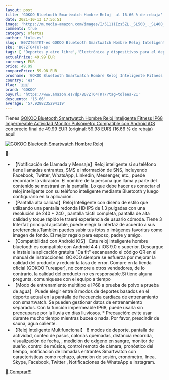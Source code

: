 ```yaml
---
layout: post
title: 'GOKOO Bluetooth Smartwatch Hombre Reloj  al 16.66 % de rebaja'
date: 2021-10-13 17:56:51
image: 'https://m.media-amazon.com/images/I/5111IIzs5ZL._SL500_._SL400_.jpg'
comments: true
category: ofertas
author: 'tole.es'
slug: 'B07ZT64TKT-es GOKOO Bluetooth Smartwatch Hombre Reloj Inteligente...'
sku: 'B07ZT64TKT-es'
tags: [ 'Deportes y aire libre','Electrónica y dispositivos para el deporte','Monitores de actividad','android','gokoo', ]
actualPrice: 49.99 EUR
currency: EUR
price: 49.99
comparePrice: 59.98 EUR
prodname: 'GOKOO Bluetooth Smartwatch Hombre Reloj Inteligente Fitness IP68 Impermeable Actividad Monitor Pulsómetro Compatible con Android iOS'
country: 'es'
flag: '🇪🇸'
brand: 'GOKOO'
buyurl: 'https://www.amazon.es/dp/B07ZT64TKT/?tag=tolees-21'
descuento: '16.66'
average: '57.9288235294119'
---
```


Tienes [GOKOO Bluetooth Smartwatch Hombre Reloj Inteligente Fitness IP68 Impermeable Actividad Monitor Pulsómetro Compatible con Android iOS](https://www.amazon.es/dp/B07ZT64TKT/?tag=tolees-21) con precio final de  49.99 EUR (original: 59.98 EUR) (16.66 %  de rebaja) aqui!

[![GOKOO Bluetooth Smartwatch Hombre Reloj ](https://m.media-amazon.com/images/I/5111IIzs5ZL._SL500_._SL400_.jpg)](https://www.amazon.es/dp/B07ZT64TKT/?tag=tolees-21)

🔎:

- 【Notificación de Llamada y Mensaje】Reloj inteligente si su teléfono tiene llamadas entrantes, SMS e información de SNS, incluyendo Facebook, Twitter, WhatsApp, Linkedin, Messenger, etc., puede recordarle la vibración. El nombre de la persona que llama y parte del contenido se mostrará en la pantalla. Lo que debe hacer es conectar el reloj inteligente con su teléfono inteligente mediante Bluetooth y luego configurarlo en la aplicación.
- 【Pantalla alta calidad】Reloj Inteligente con diseño de estilo que utilizando una pantalla redonda HD IPS de 1.3 pulgadas con una resolución de 240 * 240 , pantalla táctil completa, pantalla de alta calidad y toque rápido le traerá experiencia de usuario cómoda. Tiene 3 Interfaz principal ajustable, puede elegir la interfaz de acuerdo a sus preferencias.También puedes subir tus fotos o imágenes favoritas como imagen de fondo. El mejor regalo para esposo, padre y amigo.
- 【Compatibilidad con Android iOS】 Este reloj inteligente hombre bluetooth es compatible con Android 4.4 / iOS 9.0 o superior. Descargue e instale la aplicación gratuita "Da fit" escaneando el código QR en el manual de instrucciones. GOKOO siempre se esfuerza por mejorar la calidad del producto y reducir la tasa de error. Compre en la tienda oficial [GOKOO Tureaper], no compre a otros vendedores, de lo contrario, la calidad del producto no es responsable.Si tiene alguna pregunta, comuníquese con el equipo a tiempo
- 【Modo de entrenamiento multitipo e IP68 a prueba de polvo a prueba de agua】 Puede elegir entre 8 modos de deportes basados ​​en el deporte actual en la pantalla de frecuencia cardíaca de entrenamiento con smartwatch. Se pueden gestionar datos de entrenamiento separados. Con la función impermeable IP68, puede usarla sin preocuparse por la lluvia en días lluviosos. * Precaución: evite usar durante mucho tiempo mientras bucea o nada. Por favor, prescindir de sauna, agua caliente.
- 【Reloj Inteligente Multifuncional】 8 modos de deporte, pantalla de actividad, conteo de pasos, calorías quemadas, distancia recorrida, visualización de fecha, , medición de oxígeno en sangre, monitor de sueño, control de música, control remoto de cámara, pronóstico del tiempo, notificación de llamadas entrantes Smartwatch con características como rechazo, atención de sesión, cronómetro, línea, Skype, Facebook, Twitter , Notificaciones de WhatsApp e Instagram.

[🛒 Comprar!!!](https://www.amazon.es/dp/B07ZT64TKT/?tag=tolees-21)
